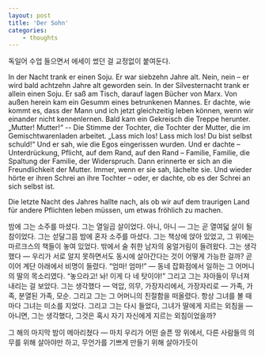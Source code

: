 ```yaml
--- 
layout: post 
title: 'Der Sohn' 
categories:
    - thoughts
---
```


독일어 수업 들으면서 에세이 썼던 걸 교정없이 붙여둔다.

In der Nacht trank er einen Soju.
Er war siebzehn Jahre alt.
Nein, nein – er wird bald achtzehn Jahre alt geworden sein.
In der Silvesternacht trank er allein einen Soju.
Er saß am Tisch, darauf lagen Bücher von Marx.
Von außen herein kam ein Gesumm eines betrunkenen Mannes.
Er dachte, wie kommt es, dass der Mann und ich jetzt gleichzeitig leben können, wenn wir einander nicht kennenlernen.
Bald kam ein Gekreisch die Treppe herunter.
„Mutter! Mutter!“ -- Die Stimme der Tochter, die Tochter der Mutter, die im Gemischtwarenladen arbeitet.
„Lass mich los! Lass mich los! Du bist selbst schuld!“
Und er sah, wie die Egos eingerissen wurden.
Und er dachte – Unterdrückung, Pflicht, auf dem Rand, auf den Rand – Familie, Familie, die Spaltung der Familie, der Widerspruch.
Dann erinnerte er sich an die Freundlichkeit der Mutter.
Immer, wenn er sie sah, lächelte sie.
Und wieder hörte er ihren Schrei an ihre Tochter – oder, er dachte, ob es der Schrei an sich selbst ist.

Die letzte Nacht des Jahres hallte nach, als ob wir auf dem traurigen Land für andere Pflichten leben müssen, um etwas fröhlich zu machen.

밤에 그는 소주를 마셨다.
그는 열일곱 살이었다.
아니, 아니 — 그는 곧 열여덟 살이 될 참이었다.
그는 섣달그믐 밤에 혼자 소주를 마셨다.
그는 책상에 앉아 있었고, 그 위에는 마르크스의 책들이 놓여 있었다.
밖에서 술 취한 남자의 웅얼거림이 들려왔다.
그는 생각했다 — 우리가 서로 알지 못하면서도 동시에 살아간다는 것이 어떻게 가능한 걸까?
곧이어 계단 아래에서 비명이 들렸다.
“엄마! 엄마!” — 동네 잡화점에서 일하는 그 어머니의 딸의 목소리였다.
“놓으라고! 놔! 이게 다 네 탓이야!”
그리고 그는 자아들이 무너져 내리는 걸 보았다.
그는 생각했다 — 억압, 의무, 가장자리에서, 가장자리로 — 가족, 가족, 분열된 가족, 모순.
그리고 그는 그 어머니의 친절함을 떠올렸다.
항상 그녀를 볼 때마다 그녀는 미소를 지었다.
그리고 그는 다시 들었다, 그녀가 딸에게 지르는 외침을 — 아니면, 그는 생각했다, 그것은 혹시 자기 자신에게 지르는 외침이었을까?

그 해의 마지막 밤이 메아리쳤다 — 마치 우리가 어떤 슬픈 땅 위에서, 다른 사람들의 의무를 위해 살아야만 하고, 무언가를 기쁘게 만들기 위해 살아가듯이
